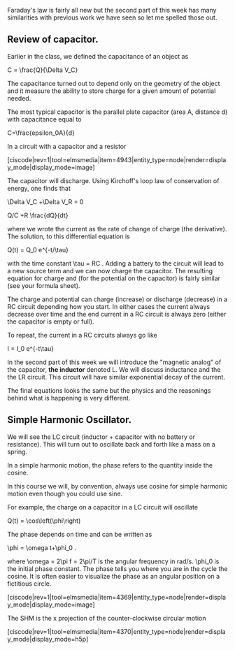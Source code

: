 Faraday's law is fairly all new but the second part of this week has many similarities with previous work we have seen so let me spelled those out. 

## Review of capacitor. 

Earlier in the class, we defined the capacitance of an object as 

<lrn-math> C = \frac{Q}{\Delta V_C} </lrn-math>

The capacitance turned out to depend only on the geometry of the object and it measure the ability to store charge for a given amount of potential needed. 

The most typical capacitor is the parallel plate capacitor (area A, distance d) with capacitance equal to 

<lrn-math>C=\frac{epsilon_0A}{d} </lrn-math>

In a circuit with a capacitor and a resistor 

[ciscode|rev=1|tool=elmsmedia|item=4943|entity_type=node|render=display_mode|display_mode=image]

The capacitor will discharge. Using Kirchoff's loop law of conservation of energy, one finds that

<lrn-math>\Delta V_C +\Delta V_R = 0 </lrn-math>

<lrn-math> Q/C +R \frac{dQ}{dt} </lrn-math>

where we wrote the current as the rate of change of charge (the derivative). The solution, to this differential equation is 

<lrn-math> Q(t) = Q_0 e^{-t/\tau} </lrn-math>

with the time constant <lrn-math>\tau = RC </lrn-math>. Adding a battery to the circuit will lead to a new source term and we can now charge the capacitor. The resulting equation for charge and (for the potential on the capacitor) is fairly similar (see your formula sheet). 

<lrndesign-sidenote label="Instructor Note" icon="bookmark" bg-color="#c2e5f2">
The charge and potential can charge (increase) or discharge (decrease) in a RC circuit depending how you start. In either cases the current always decrease over time and the end current in a RC circuit is always zero (either the capacitor is empty or full). 
</lrndesign-sidenote>

To repeat, the current in a RC circuits always go like

<lrn-math> I = I_0 e^{-t\tau} </lrn-math> 

In the second part of this week we will introduce the "magnetic analog" of the capacitor, **the inductor** denoted L. We will discuss inductance and the the LR circuit. This circuit will have similar exponential decay of the current. 

<lrndesign-sidenote label="Instructor Note" icon="bookmark" bg-color="#c2e5f2">
The final equations looks the same but the physics and the reasonings behind what is happening is very different.  
</lrndesign-sidenote>

## Simple Harmonic Oscillator. 

We will see the LC circuit (inductor + capacitor with no battery or resistance). This will turn out to oscillate back and forth like a mass on a spring. 

In a simple harmonic motion, the phase refers to the quantity inside the cosine.

<lrndesign-sidenote label="Instructor Note" icon="bookmark" bg-color="#c2e5f2">
In this course we will, by convention, always use cosine for simple harmonic motion even though you could use sine. 
</lrndesign-sidenote>

For example, the charge on a capacitor in a LC circuit will oscillate

<lrn-math>Q(t) = \cos\left(\phi\right) </lrn-math> 

The phase depends on time and can be written as 

<lrn-math> \phi = \omega t+\phi_0 </lrn-math>.

where </lrn-math> \omega = 2\pi f = 2\pi/T</lrn-math> is the angular frequency in rad/s. <lrn-math>\phi_0 </lrn-math> is the initial phase constant. The phase tells you where you are in the cycle the cosine. It is often easier to visualize the phase as an angular position on a fictitious circle. 

[ciscode|rev=1|tool=elmsmedia|item=4369|entity_type=node|render=display_mode|display_mode=image]

The SHM is the x projection of the counter-clockwise circular motion

[ciscode|rev=1|tool=elmsmedia|item=4370|entity_type=node|render=display_mode|display_mode=h5p]
